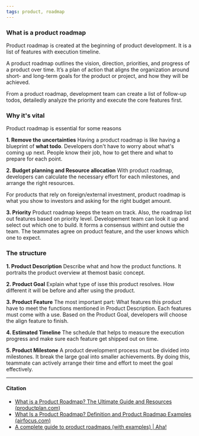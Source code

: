 ```yaml
---
tags: product, roadmap
---
```


### What is a product roadmap
Product roadmap is created at the beginning of product development. It is a list of features with execution timeline. 

A product roadmap outlines the vision, direction, priorities, and progress of a product over time. It’s a plan of action that aligns the organization around short- and long-term goals for the product or project, and how they will be achieved.

From a product roadmap, development team can create a list of follow-up todos, detailedly analyze the priority and execute the core features first. 

### Why it's vital
Product roadmap is essential for some reasons 

**1. Remove the uncertainties**
Having a product roadmap is like having a blueprint of **what todo**. 
Developers don't have to worry about what's coming up next. People know their job, how to get there and what to prepare for each point. 

**2. Budget planning and Resource allocation**
With product roadmap, developers can calculate the necessary effort for each milestones, and arrange the right resources. 

For products that rely on foreign/external investment, product roadmap is what you show to investors and asking for the right budget amount. 

**3. Priority**
Product roadmap keeps the team on track. Also, the roadmap list out features based on priority level. Developement team can look it up and select out which one to build. It forms a consensus withint and outsie the team. The teammates agree on product feature, and the user knows which one to expect. 

### The structure 
**1. Product Description**
Describe what and how the product functions. It portraits the product overview at themost basic concept. 

**2. Product Goal**
Explain what type of isse this product resolves. How different it will be before and after using the product. 

**3. Product Feature**
The most important part: What features this product have to meet the functions mentioned in Product Description. 
Each features must come with a use. Based on the Product Goal, developers will choose the align feature to finish. 

**4. Estimated Timeline**
The schedule that helps to measure the execution progress and make sure each feature get shipped out on time. 

**5. Product Milestone**
A product development process must be divided into milestones. It break the large goal into smaller achievements. By doing this, teammate can actively arrange their time and effort to meet the goal effectively. 

---

#### Citation
- [What is a Product Roadmap? The Ultimate Guide and Resources (productplan.com)](https://www.productplan.com/learn/what-is-a-product-roadmap/)
- [What Is a Product Roadmap? Definition and Product Roadmap Examples (airfocus.com)](https://airfocus.com/glossary/what-is-a-product-roadmap/)
- [A complete guide to product roadmaps (with examples) | Aha!](https://www.aha.io/roadmapping/guide/product-roadmap)